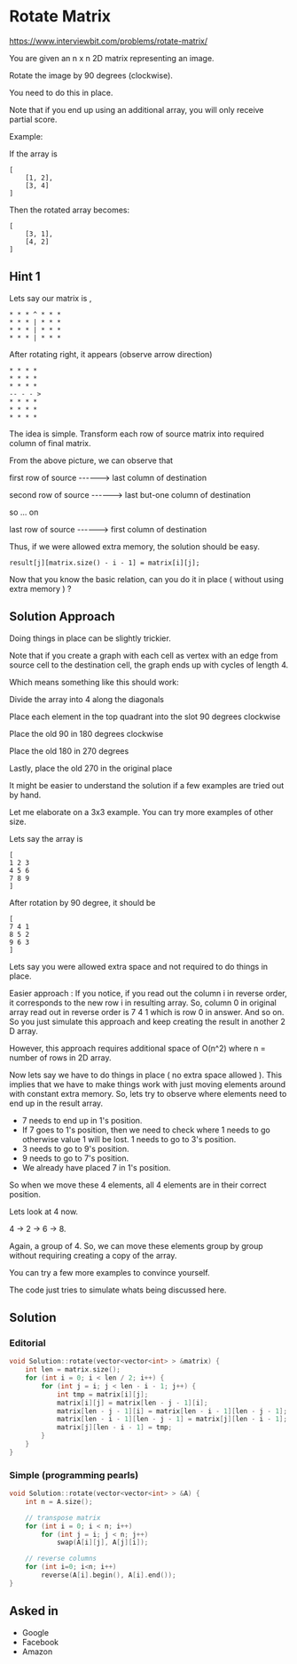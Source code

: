 # Rotate Matrix

https://www.interviewbit.com/problems/rotate-matrix/

You are given an n x n 2D matrix representing an image.

Rotate the image by 90 degrees (clockwise).

You need to do this in place.

Note that if you end up using an additional array, you will only receive partial score.

Example:

If the array is
```
[
    [1, 2],
    [3, 4]
]
```
Then the rotated array becomes:
```
[
    [3, 1],
    [4, 2]
]
```

## Hint 1

Lets say our matrix is ,

```
* * * ^ * * *
* * * | * * *
* * * | * * *
* * * | * * *
```

After rotating right, it appears (observe arrow direction)

```
* * * *
* * * *
* * * *
-- - - >
* * * *
* * * *
* * * *
```
The idea is simple. Transform each row of source matrix into required column of final matrix.

From the above picture, we can observe that

first row of source ------> last column of destination

second row of source ------> last but-one column of destination

so ... on

last row of source ------> first column of destination

Thus, if we were allowed extra memory, the solution should be easy.

    result[j][matrix.size() - i - 1] = matrix[i][j];

Now that you know the basic relation, can you do it in place ( without using extra memory ) ?

## Solution Approach

Doing things in place can be slightly trickier.

Note that if you create a graph with each cell as vertex with an edge from source cell to the destination cell, the graph ends up with cycles of length 4.

Which means something like this should work:

Divide the array into 4 along the diagonals

Place each element in the top quadrant into the slot 90 degrees clockwise

Place the old 90 in 180 degrees clockwise

Place the old 180 in 270 degrees

Lastly, place the old 270 in the original place

It might be easier to understand the solution if a few examples are tried out by hand. 

Let me elaborate on a 3x3 example. You can try more examples of other size. 

Lets say the array is

```
[ 
1 2 3
4 5 6
7 8 9
]
```

After rotation by 90 degree, it should be

```
[
7 4 1
8 5 2
9 6 3
]
```

Lets say you were allowed extra space and not required to do things in place.

Easier approach : 
If you notice, if you read out the column i in reverse order, it corresponds to the new row i in resulting array.
So, column 0 in original array read out in reverse order is 7 4 1 which is row 0 in answer.
And so on. So you just simulate this approach and keep creating the result in another 2 D array.

However, this approach requires additional space of O(n^2) where n = number of rows in 2D array.

Now lets say we have to do things in place ( no extra space allowed ). This implies that we have to make things work with just moving elements around with constant extra memory.
So, lets try to observe where elements need to end up in the result array.

* 7 needs to end up in 1's position. 
* If 7 goes to 1's position, then we need to check where 1 needs to go otherwise value 1 will be lost. 1 needs to go to 3's position. 
* 3 needs to go to 9's position. 
* 9 needs to go to 7's position. 
* We already have placed 7 in 1's position. 

So when we move these 4 elements, all 4 elements are in their correct position.

Lets look at 4 now.

4 -> 2 -> 6 -> 8. 

Again, a group of 4. So, we can move these elements group by group without requiring creating a copy of the array.

You can try a few more examples to convince yourself.

The code just tries to simulate whats being discussed here.

## Solution

### Editorial

```cpp
void Solution::rotate(vector<vector<int> > &matrix) {
    int len = matrix.size();
    for (int i = 0; i < len / 2; i++) {
        for (int j = i; j < len - i - 1; j++) {
            int tmp = matrix[i][j];
            matrix[i][j] = matrix[len - j - 1][i];
            matrix[len - j - 1][i] = matrix[len - i - 1][len - j - 1];
            matrix[len - i - 1][len - j - 1] = matrix[j][len - i - 1];
            matrix[j][len - i - 1] = tmp;
        }
    }
}
```

### Simple (programming pearls)

```cpp
void Solution::rotate(vector<vector<int> > &A) {
    int n = A.size();

    // transpose matrix
    for (int i = 0; i < n; i++) 
        for (int j = i; j < n; j++) 
            swap(A[i][j], A[j][i]);

    // reverse columns
    for (int i=0; i<n; i++)
        reverse(A[i].begin(), A[i].end());
}
```

## Asked in

* Google
* Facebook
* Amazon

